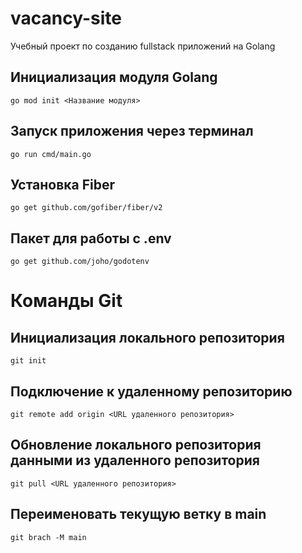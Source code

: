 # vacancy-site
Учебный проект по созданию fullstack приложений на Golang


## Инициализация модуля Golang
```
go mod init <Название модуля>
```

## Запуск приложения через терминал
```
go run cmd/main.go
```

## Установка Fiber
```
go get github.com/gofiber/fiber/v2
```

## Пакет для работы с .env
```
go get github.com/joho/godotenv
```

# Команды Git

## Инициализация локального репозитория
```
git init
```
## Подключение к удаленному репозиторию
```
git remote add origin <URL удаленного репозитория>
```
## Обновление локального репозитория данными из удаленного репозитория
```
git pull <URL удаленного репозитория>
```

## Переименовать текущую ветку в main
```
git brach -M main
```
